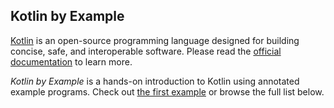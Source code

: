 ## Kotlin by Example

[Kotlin](https://kotlinlang.org) is an open-source programming language designed for building concise, safe, and interoperable software. Please read the [official documentation](https://kotlinlang.org/docs) to learn more.

*Kotlin by Example* is a hands-on introduction to Kotlin using annotated example programs. Check out [the first example](values) or browse the full list below.
